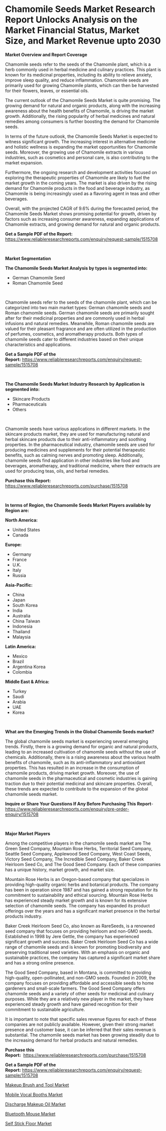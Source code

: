 <p><h1>Chamomile Seeds Market Research Report Unlocks Analysis on the Market Financial Status, Market Size, and Market Revenue upto 2030</h1></p><p><strong>Market Overview and Report Coverage</strong></p>
<p><p>Chamomile seeds refer to the seeds of the Chamomile plant, which is a herb commonly used in herbal medicine and culinary practices. This plant is known for its medicinal properties, including its ability to relieve anxiety, improve sleep quality, and reduce inflammation. Chamomile seeds are primarily used for growing Chamomile plants, which can then be harvested for their flowers, leaves, or essential oils.</p><p>The current outlook of the Chamomile Seeds Market is quite promising. The growing demand for natural and organic products, along with the increasing awareness about the health benefits of Chamomile, is driving the market growth. Additionally, the rising popularity of herbal medicines and natural remedies among consumers is further boosting the demand for Chamomile seeds.</p><p>In terms of the future outlook, the Chamomile Seeds Market is expected to witness significant growth. The increasing interest in alternative medicine and holistic wellness is expanding the market opportunities for Chamomile seeds. Moreover, the growing use of Chamomile extracts in various industries, such as cosmetics and personal care, is also contributing to the market expansion.</p><p>Furthermore, the ongoing research and development activities focused on exploring the therapeutic properties of Chamomile are likely to fuel the market growth in the coming years. The market is also driven by the rising demand for Chamomile products in the food and beverage industry, as Chamomile is being increasingly used as a flavoring agent in teas and other beverages.</p><p>Overall, with the projected CAGR of 9.6% during the forecasted period, the Chamomile Seeds Market shows promising potential for growth, driven by factors such as increasing consumer awareness, expanding applications of Chamomile extracts, and growing demand for natural and organic products.</p></p>
<p><strong>Get a Sample PDF of the Report:</strong> <a href="https://www.reliableresearchreports.com/enquiry/request-sample/1515708">https://www.reliableresearchreports.com/enquiry/request-sample/1515708</a></p>
<p>&nbsp;</p>
<p><strong>Market Segmentation</strong></p>
<p><strong>The Chamomile Seeds Market Analysis by types is segmented into:</strong></p>
<p><ul><li>German Chamomile Seed</li><li>Roman Chamomile Seed</li></ul></p>
<p>&nbsp;</p>
<p><p>Chamomile seeds refer to the seeds of the chamomile plant, which can be categorized into two main market types: German chamomile seeds and Roman chamomile seeds. German chamomile seeds are primarily sought after for their medicinal properties and are commonly used in herbal infusions and natural remedies. Meanwhile, Roman chamomile seeds are valued for their pleasant fragrance and are often utilized in the production of perfumes, cosmetics, and aromatherapy products. Both types of chamomile seeds cater to different industries based on their unique characteristics and applications.</p></p>
<p><strong>Get a Sample PDF of the Report:</strong>&nbsp;<a href="https://www.reliableresearchreports.com/enquiry/request-sample/1515708">https://www.reliableresearchreports.com/enquiry/request-sample/1515708</a></p>
<p>&nbsp;</p>
<p><strong>The Chamomile Seeds Market Industry Research by Application is segmented into:</strong></p>
<p><ul><li>Skincare Products</li><li>Pharmaceuticals</li><li>Others</li></ul></p>
<p>&nbsp;</p>
<p><p>Chamomile seeds have various applications in different markets. In the skincare products market, they are used for manufacturing natural and herbal skincare products due to their anti-inflammatory and soothing properties. In the pharmaceutical industry, chamomile seeds are used for producing medicines and supplements for their potential therapeutic benefits, such as calming nerves and promoting sleep. Additionally, chamomile seeds find application in other industries like food and beverages, aromatherapy, and traditional medicine, where their extracts are used for producing teas, oils, and herbal remedies.</p></p>
<p><strong>Purchase this Report:</strong>&nbsp; <a href="https://www.reliableresearchreports.com/purchase/1515708">https://www.reliableresearchreports.com/purchase/1515708</a></p>
<p>&nbsp;</p>
<p><strong>In terms of Region, the Chamomile Seeds Market Players available by Region are:</strong></p>
<p>
    <p> <strong> North America: </strong>
        <ul>
            <li>United States</li>
            <li>Canada</li>
        </ul>
        </p> 
    <p> <strong> Europe: </strong>
        <ul>
            <li>Germany</li>
            <li>France</li>
            <li>U.K.</li>
            <li>Italy</li>
            <li>Russia</li>
        </ul>
        </p> 
    <p> <strong> Asia-Pacific: </strong>
        <ul>
            <li>China</li>
            <li>Japan</li>
            <li>South Korea</li>
            <li>India</li>
            <li>Australia</li>
            <li>China Taiwan</li>
            <li>Indonesia</li>
            <li>Thailand</li>
            <li>Malaysia</li>
        </ul>
        </p> 
    <p> <strong> Latin America: </strong>
        <ul>
            <li>Mexico</li>
            <li>Brazil</li>
            <li>Argentina Korea</li>
            <li>Colombia</li>
        </ul>
        </p> 
    <p> <strong> Middle East & Africa: </strong>
        <ul>
            <li>Turkey</li>
            <li>Saudi</li>
            <li>Arabia</li>
            <li>UAE</li>
            <li>Korea</li>
        </ul>
    </p>
    </p>
<p>&nbsp;</p>
<p><strong>What are the Emerging Trends in the Global Chamomile Seeds market?</strong></p>
<p><p>The global chamomile seeds market is experiencing several emerging trends. Firstly, there is a growing demand for organic and natural products, leading to an increased cultivation of chamomile seeds without the use of chemicals. Additionally, there is a rising awareness about the various health benefits of chamomile, such as its anti-inflammatory and antioxidant properties. This has resulted in an increase in the consumption of chamomile products, driving market growth. Moreover, the use of chamomile seeds in the pharmaceutical and cosmetic industries is gaining traction due to their potential medicinal and skincare properties. Overall, these trends are expected to contribute to the expansion of the global chamomile seeds market.</p></p>
<p><strong>Inquire or Share Your Questions If Any Before Purchasing This Report</strong>- <a href="https://www.reliableresearchreports.com/enquiry/pre-order-enquiry/1515708">https://www.reliableresearchreports.com/enquiry/pre-order-enquiry/1515708</a></p>
<p>&nbsp;</p>
<p><strong>Major Market Players</strong></p>
<p><p>Among the competitive players in the chamomile seeds market are The Green Seed Company, Mountain Rose Herbs, Territorial Seed Company, Seattle Seed Company, Applewood Seed Company, West Coast Seeds, Victory Seed Company, The Incredible Seed Company, Baker Creek Heirloom Seed Co, and The Good Seed Company. Each of these companies has a unique history, market growth, and market size.</p><p>Mountain Rose Herbs is an Oregon-based company that specializes in providing high-quality organic herbs and botanical products. The company has been in operation since 1987 and has gained a strong reputation for its commitment to sustainability and ethical sourcing. Mountain Rose Herbs has experienced steady market growth and is known for its extensive selection of chamomile seeds. The company has expanded its product offerings over the years and has a significant market presence in the herbal products industry.</p><p>Baker Creek Heirloom Seed Co, also known as RareSeeds, is a renowned seed company that focuses on providing heirloom and non-GMO seeds. Established in 1998 by Jere Gettle, the company has experienced significant growth and success. Baker Creek Heirloom Seed Co has a wide range of chamomile seeds and is known for promoting biodiversity and preserving traditional seed varieties. With an emphasis on organic and sustainable practices, the company has captured a significant market share and has a strong online presence.</p><p>The Good Seed Company, based in Montana, is committed to providing high-quality, open-pollinated, and non-GMO seeds. Founded in 2009, the company focuses on providing affordable and accessible seeds to home gardeners and small-scale farmers. The Good Seed Company offers chamomile seeds and a variety of other seeds for medicinal and culinary purposes. While they are a relatively new player in the market, they have experienced steady growth and have gained recognition for their commitment to sustainable agriculture.</p><p>It is important to note that specific sales revenue figures for each of these companies are not publicly available. However, given their strong market presence and customer base, it can be inferred that their sales revenue is substantial. The chamomile seeds market has been growing steadily due to the increasing demand for herbal products and natural remedies.</p></p>
<p><strong>Purchase this Report:</strong>&nbsp;&nbsp;<a href="https://www.reliableresearchreports.com/purchase/1515708">https://www.reliableresearchreports.com/purchase/1515708</a></p>
<p></p>
<p><strong>Get a Sample PDF of the Report:</strong>&nbsp;<a href="https://www.reliableresearchreports.com/enquiry/request-sample/1515708">https://www.reliableresearchreports.com/enquiry/request-sample/1515708</a></p>
<p><p><a href="https://medium.com/@mayekuhic/makeup-brush-and-tool-market-size-and-market-trends-complete-industry-overview-2023-to-2030-62220c14d690">Makeup Brush and Tool Market</a></p><p><a href="https://medium.com/@mayrussel1912/mobile-vocal-booths-market-exploring-market-share-market-trends-and-future-growth-763d6e87aa09">Mobile Vocal Booths Market</a></p><p><a href="https://medium.com/@fredyconn/discharge-makeup-oil-market-trends-forecast-and-competitive-analysis-to-2030-de11a1899977">Discharge Makeup Oil Market</a></p><p><a href="https://medium.com/@mikebauch2013/bluetooth-mouse-market-trends-and-market-analysis-forecasted-for-period-2023-2030-bebbd3fba385">Bluetooth Mouse Market</a></p><p><a href="https://medium.com/@raygrimes1999/self-stick-floor-market-size-cagr-trends-2024-2030-0b63f764667f">Self Stick Floor Market</a></p></p>
